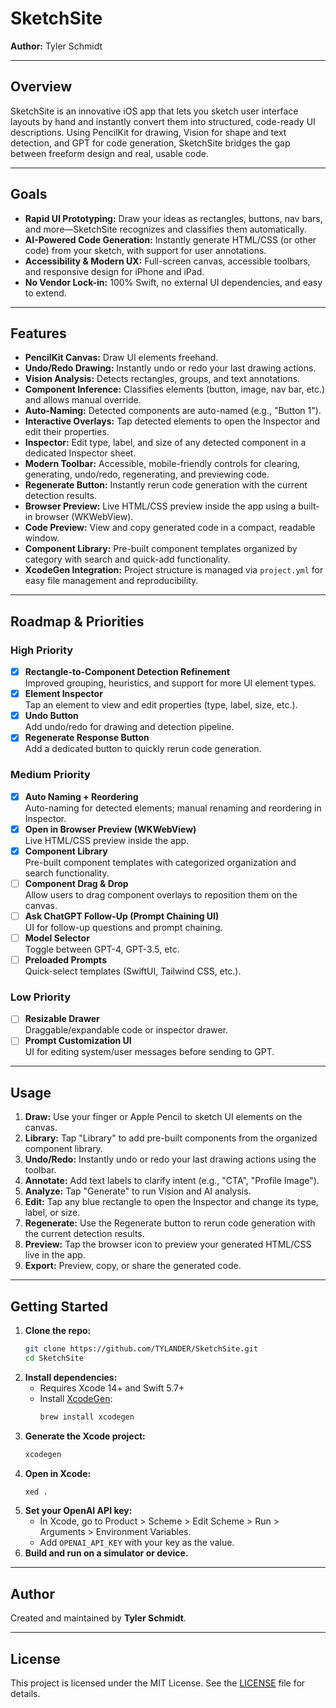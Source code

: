 # SketchSite

**Author:** Tyler Schmidt

---

## Overview

SketchSite is an innovative iOS app that lets you sketch user interface layouts by hand and instantly convert them into structured, code-ready UI descriptions. Using PencilKit for drawing, Vision for shape and text detection, and GPT for code generation, SketchSite bridges the gap between freeform design and real, usable code.

---

## Goals
- **Rapid UI Prototyping:** Draw your ideas as rectangles, buttons, nav bars, and more—SketchSite recognizes and classifies them automatically.
- **AI-Powered Code Generation:** Instantly generate HTML/CSS (or other code) from your sketch, with support for user annotations.
- **Accessibility & Modern UX:** Full-screen canvas, accessible toolbars, and responsive design for iPhone and iPad.
- **No Vendor Lock-in:** 100% Swift, no external UI dependencies, and easy to extend.

---

## Features
- **PencilKit Canvas:** Draw UI elements freehand.
- **Undo/Redo Drawing:** Instantly undo or redo your last drawing actions.
- **Vision Analysis:** Detects rectangles, groups, and text annotations.
- **Component Inference:** Classifies elements (button, image, nav bar, etc.) and allows manual override.
- **Auto-Naming:** Detected components are auto-named (e.g., "Button 1").
- **Interactive Overlays:** Tap detected elements to open the Inspector and edit their properties.
- **Inspector:** Edit type, label, and size of any detected component in a dedicated Inspector sheet.
- **Modern Toolbar:** Accessible, mobile-friendly controls for clearing, generating, undo/redo, regenerating, and previewing code.
- **Regenerate Button:** Instantly rerun code generation with the current detection results.
- **Browser Preview:** Live HTML/CSS preview inside the app using a built-in browser (WKWebView).
- **Code Preview:** View and copy generated code in a compact, readable window.
- **Component Library:** Pre-built component templates organized by category with search and quick-add functionality.
- **XcodeGen Integration:** Project structure is managed via `project.yml` for easy file management and reproducibility.

---

## Roadmap & Priorities

### High Priority
- [x] **Rectangle-to-Component Detection Refinement**  
  Improved grouping, heuristics, and support for more UI element types.
- [x] **Element Inspector**  
  Tap an element to view and edit properties (type, label, size, etc.).
- [x] **Undo Button**  
  Add undo/redo for drawing and detection pipeline.
- [x] **Regenerate Response Button**  
  Add a dedicated button to quickly rerun code generation.

### Medium Priority
- [x] **Auto Naming + Reordering**  
  Auto-naming for detected elements; manual renaming and reordering in Inspector.
- [x] **Open in Browser Preview (WKWebView)**  
  Live HTML/CSS preview inside the app.
- [x] **Component Library**  
  Pre-built component templates with categorized organization and search functionality.
- [ ] **Component Drag & Drop**  
  Allow users to drag component overlays to reposition them on the canvas.
- [ ] **Ask ChatGPT Follow-Up (Prompt Chaining UI)**  
  UI for follow-up questions and prompt chaining.
- [ ] **Model Selector**  
  Toggle between GPT-4, GPT-3.5, etc.
- [ ] **Preloaded Prompts**  
  Quick-select templates (SwiftUI, Tailwind CSS, etc.).

### Low Priority
- [ ] **Resizable Drawer**  
  Draggable/expandable code or inspector drawer.
- [ ] **Prompt Customization UI**  
  UI for editing system/user messages before sending to GPT.

---

## Usage
1. **Draw:** Use your finger or Apple Pencil to sketch UI elements on the canvas.
2. **Library:** Tap "Library" to add pre-built components from the organized component library.
3. **Undo/Redo:** Instantly undo or redo your last drawing actions using the toolbar.
4. **Annotate:** Add text labels to clarify intent (e.g., "CTA", "Profile Image").
5. **Analyze:** Tap "Generate" to run Vision and AI analysis.
6. **Edit:** Tap any blue rectangle to open the Inspector and change its type, label, or size.
7. **Regenerate:** Use the Regenerate button to rerun code generation with the current detection results.
8. **Preview:** Tap the browser icon to preview your generated HTML/CSS live in the app.
9. **Export:** Preview, copy, or share the generated code.

---

## Getting Started
1. **Clone the repo:**
   ```bash
   git clone https://github.com/TYLANDER/SketchSite.git
   cd SketchSite
   ```
2. **Install dependencies:**
   - Requires Xcode 14+ and Swift 5.7+
   - Install [XcodeGen](https://github.com/yonaskolb/XcodeGen):
     ```bash
     brew install xcodegen
     ```
3. **Generate the Xcode project:**
   ```bash
   xcodegen
   ```
4. **Open in Xcode:**
   ```bash
   xed .
   ```
5. **Set your OpenAI API key:**
   - In Xcode, go to Product > Scheme > Edit Scheme > Run > Arguments > Environment Variables.
   - Add `OPENAI_API_KEY` with your key as the value.
6. **Build and run on a simulator or device.**

---

## Author

Created and maintained by **Tyler Schmidt**.

---

## License

This project is licensed under the MIT License. See the [LICENSE](LICENSE) file for details.
